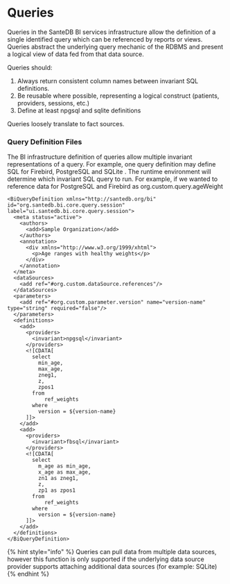 # Queries

Queries in the SanteDB BI services infrastructure allow the definition of a single identified query which can be referenced by reports or views. Queries abstract the underlying query mechanic of the RDBMS and present a logical view of data fed from that data source.

Queries should:

1. Always return consistent column names between invariant SQL definitions.
2. Be reusable where possible, representing a logical construct \(patients, providers, sessions, etc.\)
3. Define at least npgsql and sqlite definitions

Queries loosely translate to fact sources.

### Query Definition Files

The BI infrastructure definition of queries allow multiple invariant representations of a query. For example, one query definition may define SQL for Firebird, PostgreSQL and SQLite . The runtime environment will determine which invariant SQL query to run. For example, if we wanted to reference data for PostgreSQL and Firebird as org.custom.query.ageWeight

```markup
<BiQueryDefinition xmlns="http://santedb.org/bi" id="org.santedb.bi.core.query.session" label="ui.santedb.bi.core.query.session">
  <meta status="active">
    <authors>
      <add>Sample Organization</add>
    </authors>
    <annotation>
      <div xmlns="http://www.w3.org/1999/xhtml">
        <p>Age ranges with healthy weights</p>
      </div>
    </annotation>
  </meta>
  <dataSources>
    <add ref="#org.custom.dataSource.references"/>
  </dataSources>
  <parameters>
    <add ref="#org.custom.parameter.version" name="version-name" type="string" required="false"/>
  </parameters>
  <definitions>
    <add>
      <providers>
        <invariant>npgsql</invariant>
      </providers>
      <![CDATA[
        select
          min_age, 
          max_age, 
          zneg1,
          z,
          zpos1
        from 
	        ref_weights
        where
          version = ${version-name}
      ]]>
    </add>
    <add>
      <providers>
        <invariant>fbsql</invariant>
      </providers>
      <![CDATA[
        select
          m_age as min_age, 
          x_age as max_age, 
          zn1 as zneg1,
          z,
          zp1 as zpos1
        from 
	        ref_weights
        where
          version = ${version-name}
      ]]>
    </add>
  </definitions>
</BiQueryDefinition>
```

{% hint style="info" %}
Queries can pull data from multiple data sources, however this function is only supported if the underlying data source provider supports attaching additional data sources \(for example: SQLite\)
{% endhint %}

